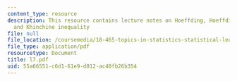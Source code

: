 ```yaml
---
content_type: resource
description: This resource contains lecture notes on Hoeffding, Hoeffding-Chernoff,
  and Khinchine inequality
file: null
file_location: /coursemedia/18-465-topics-in-statistics-statistical-learning-theory-spring-2007/55a66551c6d161e9d012ac40fb26b354_l7.pdf
file_type: application/pdf
resourcetype: Document
title: l7.pdf
uid: 55a66551-c6d1-61e9-d012-ac40fb26b354
---
```

